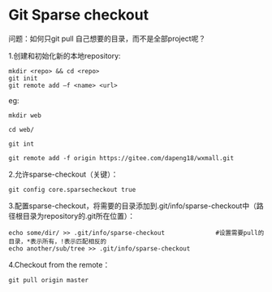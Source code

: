 # Git Sparse checkout

问题：如何只git pull 自己想要的目录，而不是全部project呢？

1.创建和初始化新的本地repository:
```
mkdir <repo> && cd <repo>
git init
git remote add –f <name> <url>
```
eg:
```
mkdir web

cd web/

git int

git remote add -f origin https://gitee.com/dapeng18/wxmall.git

```
2.允许sparse-checkout（关键）：
```
git config core.sparsecheckout true
```
3.配置sparse-checkout，将需要的目录添加到.git/info/sparse-checkout中（路径根目录为repository的.git所在位置）：
```
echo some/dir/ >> .git/info/sparse-checkout              #设置需要pull的目录，*表示所有，!表示匹配相反的
echo another/sub/tree >> .git/info/sparse-checkout

```

4.Checkout from the remote：
```
git pull origin master
```